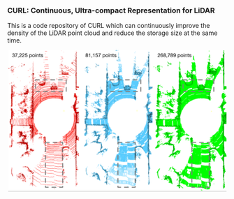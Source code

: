### CURL: Continuous, Ultra-compact Representation for LiDAR
This is a code repository of CURL which can continuously improve the density of the LiDAR point cloud and reduce the storage size at the same time.

<p align="center">
<img src="./images/FirstFigure.png" alt="FirstFigure" width="500"/>
</p> 

